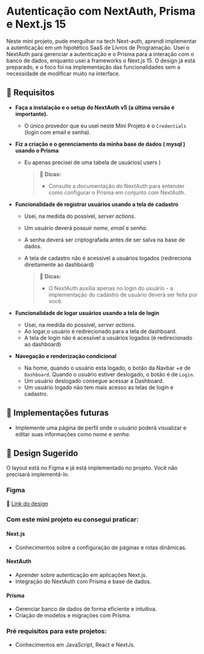 # Autenticação com NextAuth, Prisma e Next.js 15

Neste mini projeto, pude mergulhar na tech Next-auth, aprendi implementar a autenticação em um hipotético SaaS de Livros de Programação. Usei o NextAuth para gerenciar a autenticação e o Prisma para a interação com o banco de dados, enquanto usei a frameworks o Next.js 15. O design já está preparado, e o foco foi na implementação das funcionalidades sem a necessidade de modificar muito na interface.

## 🔨 Requisitos

- **Faça a instalação e o setup do NextAuth v5 (a última versão é importante).**
  - O único provedor que eu usei neste Mini Projeto é o `Credentials` (login com email e senha). 

- **Fiz a criação e o gerenciamento da minha base de dados ( mysql ) usando o Prisma**
  - Eu apenas precisei de uma tabela de usuários( users )
	
    > 👀 **Dicas:**
    > - Consulte a documentação do NextAuth para entender como configurar o Prisma em conjunto com NextAuth.

- **Funcionalidade de registrar usuários usando a tela de cadastro**
  - Usei, na medida do possível, _server actions_.
  - Um usuário deverá possuir _nome_, _email_ e _senha_.
  - A senha deverá ser criptografada antes de ser salva na base de dados.
  - A tela de cadastro não é acessível a usuários logados (redireciona direitamente ao dashboard)

      > 👀 **Dicas:**
      > - O NextAuth auxilia apenas no login do usuário - a implementação do cadastro de usuário deverá ser feita por você.

- **Funcionalidade de logar usuários usando a tela de login**
  - Usei, na medida do possível, _server actions_.
  - Ao logar,o usuário é redirecionado para a tela de dashboard.
  - A tela de login não é acessível a usuários logados (é redirecionado ao dashboard)

- **Navegação e renderização condicional**
  - Na home, quando o usuário esta logado, o botão da Navbar +e de `Dashboard`. Quando o usuário estiver deslogado, o botão é de `Login`.
  - Um usuário deslogado consegue acessar a Dashboard.
  - Um usuário logado não tem mais acesso as telas de login e cadastro. 

## 🔨 Implementações futuras

- Implemente uma página de perfil onde o usuário poderá visualizar e editar suas informações como _nome_ e _senha_. 

## 🎨 Design Sugerido

O layout está no Figma e já está implementado no projeto. Você não precisará implementá-lo. 

### Figma

🔗 [Link do design](https://www.figma.com/community/file/1431066927390390144/mini-projeto-saas-autenticacao-com-nextauth-prisma-e-next-js-15)

### Com este mini projeto eu consegui praticar:

#### Next.js

- Conhecimentos sobre a configuração de páginas e rotas dinâmicas.

#### NextAuth

- Aprender sobre autenticação em aplicações Next.js.
- Integração do NextAuth com Prisma e base de dados. 

#### Prisma

- Gerenciar banco de dados de forma eficiente e intuitiva.
- Criação de modelos e migrações com Prisma.


### Pré requisitos para este projetos:

- Conhecimentos em JavaScript, React e NextJs.
